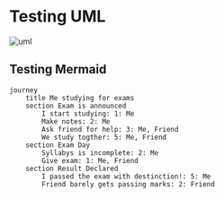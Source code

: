 # Testing UML

![uml](http://www.plantuml.com/plantuml/proxy?cache=no&src=https://raw.githubusercontent.com/blavin3/uml-testing/blob/master/images/test.iuml)

## Testing Mermaid

```mermaid
journey
	title Me studying for exams
	section Exam is announced
        I start studying: 1: Me
        Make notes: 2: Me
        Ask friend for help: 3: Me, Friend
        We study togther: 5: Me, Friend
    section Exam Day
        Syllabys is incomplete: 2: Me
        Give exam: 1: Me, Friend
    section Result Declared
        I passed the exam with destinction!: 5: Me
        Friend barely gets passing marks: 2: Friend
```
